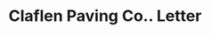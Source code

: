 ---
doi: 10.7916/D8ZP5J8Q
date_other: '1889'
date_other_textual: '1889'
form: correspondence
genre:
- Letters (correspondence)
name:
- Claflen Paving Co.
object_in_context_url: https://biggert.cul.columbia.edu/items/view/ave_biggert_01279
subject_hierarchical_geographic:
- Cleveland, Ohio, United States
subject_name:
- Claflen Paving Co.
title: Claflen Paving Co.. Letter
sort_title: Claflen Paving Co.. Letter
call_number: ave_biggert_01279
coordinates:
- 41.48222222222223,-81.66972222222223
pid: ave_biggert_01279
identifiers: ave_biggert_01279
thumbnail: https://derivativo-3.library.columbia.edu/iiif/2/ldpd:343121/full/!256,256/0/native.jpg
permalink: /biggert/ave_biggert_01279/
layout: iiif-image-page
---